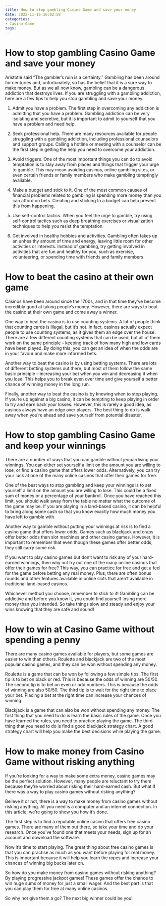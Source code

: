 ```yaml
---
title: How to stop gambling Casino Game and save your money 
date: 2022-11-15 16:02:58
categories:
- Casino Game
tags:
---
```



#  How to stop gambling Casino Game and save your money 

Aristotle said “The gambler’s ruin is a certainty.” Gambling has been around for centuries and, unfortunately, so has the belief that it is a sure way to make money. But as we all now know, gambling can be a dangerous addiction that destroys lives. If you are struggling with a gambling addiction, here are a few tips to help you stop gambling and save your money.

1) Admit you have a problem. The first step in overcoming any addiction is admitting that you have a problem. Gambling addiction can be very isolating and secretive, but it is important to admit to yourself that you have a problem and need help.

2) Seek professional help. There are many resources available for people struggling with a gambling addiction, including professional counselors and support groups. Calling a hotline or meeting with a counselor can be the first step in getting the help you need to overcome your addiction.

3) Avoid triggers. One of the most important things you can do to avoid temptation is to stay away from places and things that trigger your urge to gamble. This may mean avoiding casinos, online gambling sites, or even certain friends or family members who make gambling temptingly available.

4) Make a budget and stick to it. One of the most common causes of financial problems related to gambling is spending more money than you can afford on bets. Creating and sticking to a budget can help prevent this from happening.

5) Use self-control tactics. When you feel the urge to gamble, try using self-control tactics such as deep breathing exercises or visualization techniques to help you resist the temptation.

6) Get involved in healthy hobbies and activities. Gambling often takes up an unhealthy amount of time and energy, leaving little room for other activities or interests. Instead of gambling, try getting involved in activities that are fun and healthy for you, such as exercise, volunteering, or spending time with friends and family members.

#  How to beat the casino at their own game 

Casinos have been around since the 1700s, and in that time they’ve become incredibly good at taking people’s money. However, there are ways to beat the casino at their own game and come away a winner.

One way to beat the casino is to use counting systems. A lot of people think that counting cards is illegal, but it’s not. In fact, casinos actually expect people to use counting systems, as it gives them an edge over the house. There are a few different counting systems that can be used, but all of them work on the same principle – keeping track of how many high and low cards have been played. By doing this, you can get an idea of when the odds are in your favour and make more informed bets.

Another way to beat the casino is by using betting systems. There are lots of different betting systems out there, but most of them follow the same basic principle – increasing your bet when you win and decreasing it when you lose. This helps you to break even over time and give yourself a better chance of winning money in the long run.

Finally, another way to beat the casino is by knowing when to stop playing. If you’re up against a big casino, it can be tempting to keep playing in order to try and earn back your losses. However, this is rarely a good idea, as casinos always have an edge over players. The best thing to do is walk away when you’re ahead and save yourself from potential disaster.

#  How to stop gambling Casino Game and keep your winnings 

There are a number of ways that you can gamble without jeopardising your winnings. You can either set yourself a limit on the amount you are willing to lose, or find a casino game that offers lower odds. Alternatively, you can try your luck at one of the many online casinos that offer their games for free.

One of the best ways to stop gambling and keep your winnings is to set yourself a limit on the amount you are willing to lose. This could be a fixed sum of money or a percentage of your bankroll. Once you have reached this limit, you should walk away from the table no matter what the outcome of the game may be. If you are playing in a land-based casino, it can be helpful to bring along some cash so that you know exactly how much money you have left to gamble with.

Another way to gamble without putting your winnings at risk is to find a casino game that offers lower odds. Games such as blackjack and craps offer better odds than slot machines and other casino games. However, it is important to remember that even though these games offer better odds, they still carry some risk.

If you want to play casino games but don’t want to risk any of your hard-earned winnings, then why not try out one of the many online casinos that offer their games for free? This way, you can practice for free and get a feel for the game before betting any real money. Plus, there are often bonus rounds and other features available in online slots that aren’t available in traditional land-based casinos.

Whichever method you choose, remember to stick to it! Gambling can be addictive and before you know it, you could find yourself losing more money than you intended. So take things slow and steady and enjoy your wins knowing that they are safe and sound!

#  How to win at Casino Game without spending a penny 

There are many casino games available for players, but some games are easier to win than others. Roulette and blackjack are two of the most popular casino games, and they can be won without spending any money.

Roulette is a game that can be won by following a few simple tips. The first tip is to bet on black or red. This is because the odds of winning are 50/50. The second tip is to bet on even or odd numbers. This is because the odds of winning are also 50/50. The third tip is to wait for the right time to place your bet. Placing a bet at the right time can increase your chances of winning.

Blackjack is a game that can also be won without spending any money. The first thing that you need to do is learn the basic rules of the game. Once you have learned the rules, you need to practice playing the game. The third thing that you need to do is find a good blackjack strategy chart. A good strategy chart will help you make the best decisions while playing the game.

#  How to make money from Casino Game without risking anything

If you’re looking for a way to make some extra money, casino games may be the perfect solution. However, many people are reluctant to try them because they’re worried about risking their hard-earned cash. But what if there was a way to play casino games without risking anything?

Believe it or not, there is a way to make money from casino games without risking anything. All you need is a computer and an internet connection. In this article, we’re going to show you how it’s done.

The first step is to find a reputable online casino that offers free casino games. There are many of them out there, so take your time and do your research. Once you’ve found one that meets your needs, sign up for an account and download the software.

Now it’s time to start playing. The great thing about free casino games is that you can practise as much as you want before playing for real money. This is important because it will help you learn the ropes and increase your chances of winning big bucks later on.

So how do you make money from casino games without risking anything? By playing progressive jackpot games! These games offer the chance to win huge sums of money for just a small wager. And the best part is that you can play them for free at many online casinos.

So why not give them a go? The next big winner could be you!